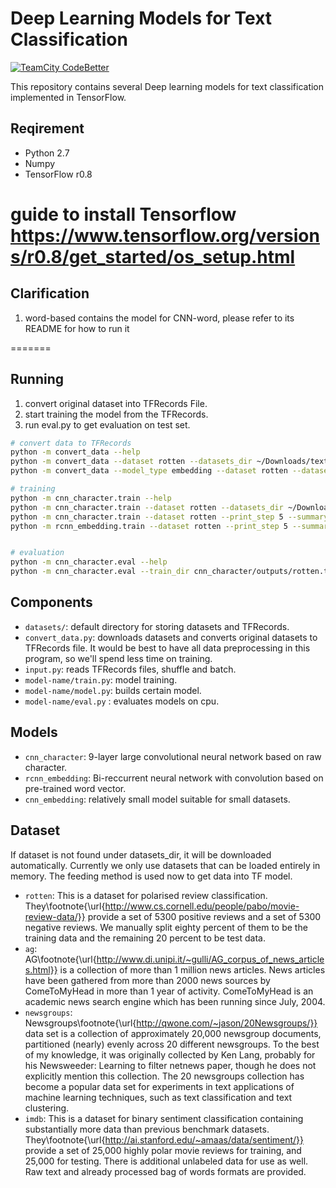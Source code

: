 # Deep Learning Models for Text Classification
[![TeamCity CodeBetter](https://img.shields.io/teamcity/codebetter/bt428.svg)](yuhui-lin.github.io)

This repository contains several Deep learning models for text classification implemented in TensorFlow.

## Reqirement
* Python 2.7
* Numpy
* TensorFlow r0.8

guide to install Tensorflow https://www.tensorflow.org/versions/r0.8/get_started/os_setup.html
=======

## Clarification
1. word-based contains the model for CNN-word, please refer to its README for how to run it 

=======
## Running
1. convert original dataset into TFRecords File.
2. start training the model from the TFRecords.
3. run eval.py to get evaluation on test set.

```bash
# convert data to TFRecords
python -m convert_data --help
python -m convert_data --dataset rotten --datasets_dir ~/Downloads/text-classification/
python -m convert_data --model_type embedding --dataset rotten --datasets_dir ~/Downloads/text-classification/

# training
python -m cnn_character.train --help
python -m cnn_character.train --dataset rotten --datasets_dir ~/Downloads/text-classification/
python -m cnn_character.train --dataset rotten --print_step 5 --summary_step 30 --checkpoint_step 300 --num_epochs 200
python -m rcnn_embedding.train --dataset rotten --print_step 5 --summary_step 30 --checkpoint_step 300 --num_epochs 200 --datasets_dir ~/Downloads/text-classification/


# evaluation
python -m cnn_character.eval --help
python -m cnn_character.eval --train_dir cnn_character/outputs/rotten.time/
```
## Components
* ``datasets/``: default directory for storing datasets and TFRecords.
* ``convert_data.py``: downloads datasets and converts original datasets to TFRecords file. It would be best to have all data preprocessing in this program, so we'll spend less time on training.
* ``input.py``: reads TFRecords files, shuffle and batch.
* ``model-name/train.py``: model training.
* ``model-name/model.py``: builds certain model.
* ``model-name/eval.py`` : evaluates models on cpu.

## Models
- ``cnn_character``: 9-layer large convolutional neural network based on raw character.
- ``rcnn_embedding``: Bi-reccurrent neural network with convolution based on pre-trained word vector.
- ``cnn_embedding``: relatively small model suitable for small datasets.

## Dataset
If dataset is not found under datasets_dir, it will be downloaded automatically. Currently we only use datasets that can be loaded entirely in memory. The feeding method is used now to get data into TF model.
* ``rotten``: This is a dataset for polarised review classification. They\footnote{\url{http://www.cs.cornell.edu/people/pabo/movie-review-data/}} provide a set of 5300 positive reviews and a set of 5300 negative reviews. We manually split eighty percent of them to be the training data and the remaining 20 percent to be test data. 
* ``ag``: AG\footnote{\url{http://www.di.unipi.it/~gulli/AG_corpus_of_news_articles.html}} is a collection of more than 1 million news articles. News articles have been gathered from more than 2000  news sources by ComeToMyHead in more than 1 year of activity. ComeToMyHead is an academic news search engine which has been running since July, 2004. 
* ``newsgroups``: Newsgroups\footnote{\url{http://qwone.com/~jason/20Newsgroups/}} data set is a collection of approximately 20,000 newsgroup documents, partitioned (nearly) evenly across 20 different newsgroups. To the best of my knowledge, it was originally collected by Ken Lang, probably for his Newsweeder: Learning to filter netnews paper, though he does not explicitly mention this collection. The 20 newsgroups collection has become a popular data set for experiments in text applications of machine learning techniques, such as text classification and text clustering.
* ``imdb``: This is a dataset for binary sentiment classification containing substantially more data than previous benchmark datasets. They\footnote{\url{http://ai.stanford.edu/~amaas/data/sentiment/}} provide a set of 25,000 highly polar movie reviews for training, and 25,000 for testing. There is additional unlabeled data for use as well. Raw text and already processed bag of words formats are provided.
